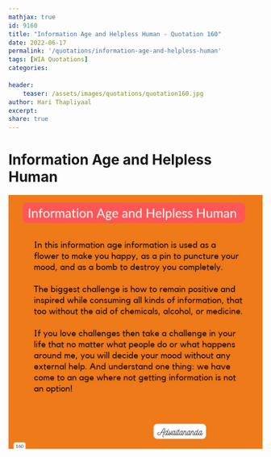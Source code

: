```yaml
---
mathjax: true
id: 9160
title: "Information Age and Helpless Human - Quotation 160"
date: 2022-06-17
permalink: '/quotations/information-age-and-helpless-human'
tags: [WIA Quotations] 
categories: 

header:
    teaser: /assets/images/quotations/quotation160.jpg
author: Hari Thapliyaal 
excerpt:
share: true 
---
```


# Information Age and Helpless Human

![Information Age and Helpless Human](/assets/images/quotations/quotation160.jpg)
